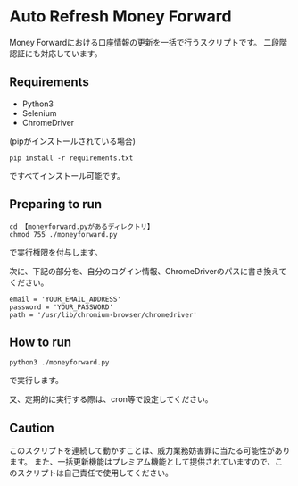 # Auto Refresh Money Forward
Money Forwardにおける口座情報の更新を一括で行うスクリプトです。
二段階認証にも対応しています。

## Requirements
- Python3
- Selenium
- ChromeDriver

(pipがインストールされている場合)

~~~
pip install -r requirements.txt
~~~
ですべてインストール可能です。

## Preparing to run

~~~
cd 【moneyforward.pyがあるディレクトリ】
chmod 755 ./moneyforward.py
~~~
で実行権限を付与します。

次に、下記の部分を、自分のログイン情報、ChromeDriverのパスに書き換えてください。
~~~
email = 'YOUR_EMAIL_ADDRESS'
password = 'YOUR_PASSWORD'
path = '/usr/lib/chromium-browser/chromedriver'
~~~

## How to run
~~~
python3 ./moneyforward.py
~~~
で実行します。

又、定期的に実行する際は、cron等で設定してください。


## Caution
このスクリプトを連続して動かすことは、威力業務妨害罪に当たる可能性があります。
また、一括更新機能はプレミアム機能として提供されていますので、このスクリプトは自己責任で使用してください。
